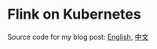 # Flink on Kubernetes

Source code for my blog post: [English][1], [中文][2]

[1]: http://shzhangji.com/blog/2019/08/24/deploy-flink-job-cluster-on-kubernetes/
[2]: http://shzhangji.com/cnblogs/2019/08/25/deploy-flink-job-cluster-on-kubernetes/
